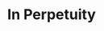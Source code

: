 ---
pid: pt375
title: In Perpetuity
location_transcription: Penn Treaty Park
coordinates: "[-75.128344605898, 39.966069488908]"
zipcode: 
gen_neighborhood: 
neighborhood: 
outside_phl: 
age: 
age_range: 
instagram: 
image_file_name: pt_375.jpg
proposal_transcription: I'd like In Perpetuity to be permanent - It's beautiful
topic: History,Native Americans
topic_summary: 0, 0
type: Sculpture Statue
keywords_other: In Perpetuity
credit: 
image_labels: 
twitter: 
facebook: 
permalink: "/monuments/pt375/"
layout: item-page
---